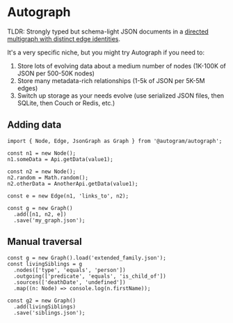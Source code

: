 # Autograph

TLDR: Strongly typed but schema-light JSON documents in a [directed multigraph with distinct edge identities](https://en.wikipedia.org/wiki/Multigraph#Directed_multigraph_(edges_with_own_identity)).

It's a very specific niche, but you might try Autograph if you need to:

1. Store lots of evolving data about a medium number of nodes (1K-100K of JSON per 500-50K nodes)
2. Store many metadata-rich relationships (1-5k of JSON per 5K-5M edges)
3. Switch up storage as your needs evolve (use serialized JSON files, then SQLite, then Couch or Redis, etc.)

## Adding data
```
import { Node, Edge, JsonGraph as Graph } from '@autogram/autograph';

const n1 = new Node();
n1.someData = Api.getData(value1);

const n2 = new Node();
n2.random = Math.random();
n2.otherData = AnotherApi.getData(value1);

const e = new Edge(n1, 'links_to', n2);

const g = new Graph()
  .add([n1, n2, e])
  .save('my_graph.json');
```

## Manual traversal
```
const g = new Graph().load('extended_family.json');
const livingSiblings = g
  .nodes(['type', 'equals', 'person'])
  .outgoing(['predicate', 'equals', 'is_child_of'])
  .sources(['deathDate', 'undefined'])
  .map((n: Node) => console.log(n.firstName));

const g2 = new Graph()
  .add(livingSiblings)
  .save('siblings.json');
```
